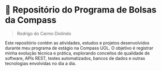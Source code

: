 # 📌 Repositório do Programa de Bolsas da Compass
> Rodrigo do Carmo Diolindo

Este repositório contém as atividades, estudos e projetos desenvolvidos durante meu programa de estágio na Compass UOL.
O objetivo é registrar minha evolução técnica e prática, explorando conceitos de qualidade de software, APIs REST, testes automatizados, bancos de dados e outras tecnologias envolvidas no dia a dia.
